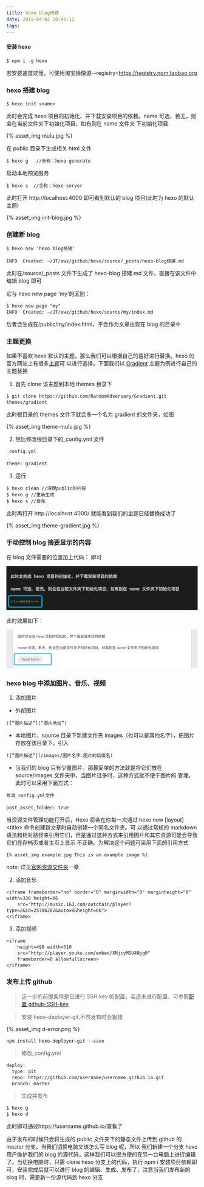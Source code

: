 ```yaml
---
title: hexo blog搭建
date: 2019-04-02 10:45:12
tags:
---
```


#### 安装 hexo

```
$ npm i -g hexo
```

若安装速度过慢，可使用淘宝镜像源--registry=https://registry.npm.taobao.org

### hexo 搭建 blog

```
$ hexo init <name>
```

此时会完成 hexo 项目的初始化、并下载安装项目的依赖。name 可选，若无，则会在当前文件夹下初始化项目，如有则在 name 文件夹
下初始化项目

<!--more-->

{% asset_img mulu.jpg %}

在 public 目录下生成相关 html 文件

```
$ hexo g   //全称：hexo generate
```

启动本地预览服务

```
$ hexo s  //全称：hexo server
```

此时打开 http://localhost:4000 即可看到默认的 blog 项目(此时为 hexo 的默认主题)

{% asset_img init-blog.jpg %}

### 创建新 blog

```
$ hexo new 'hexo blog搭建'

INFO  Created: ~/JT/xwx/github/hexo/source/_posts/hexo-blog搭建.md
```

此时在/source/\_posts 文件下生成了 hexo-blog 搭建.md 文件，直接在该文件中编辑 blog 即可

它与 hexo new page 'my'的区别：

```
$ hexo new page "my"
INFO  Created: ~/JT/xwx/github/hexo/source/my/index.md
```

后者会生成在/public/my/index.html，不会作为文章出现在 blog 的目录中

### 主题更换

如果不喜欢 hexo 默认的主题，那么我们可以根据自己的喜好进行替换。hexo 的官方网站上有很多[主题](https://hexo.io/themes/)可
以进行选择，下面我们以 [Gradient](https://github.com/RandomAdversary/Gradient) 主题为例进行自己的主题替换

1. 首先 clone 该主题到本地 themes 目录下

```
$ git clone https://github.com/RandomAdversary/Gradient.git themes/gradient
```

此时根目录的 themes 文件下就会多一个名为 gradient 的文件夹，如图

{% asset_img theme-mulu.jpg %}

2. 然后修改根目录下的\_config.yml 文件

```
_config.yml

theme: gradient
```

3. 运行

```
$ hexo clean //清理public的内容
$ hexo g //重新生成
$ hexo s //发布
```

此时再打开 http://localhost:4000/ 就能看到我们的主题已经替换成功了

{% asset_img theme-gradient.jpg %}

### 手动控制 blog 摘要显示的内容

在 blog 文件需要的位置加上代码： <!--more--> 即可

![](/images/more.png)

此时效果如下：

![](/images/more-result.png)

### hexo blog 中添加图片、音乐、视频

1. 添加图片

- 外部图片

```
![“图片描述”](“图片地址”)
```

- 本地图片，source 目录下新建文件夹 images（也可以是其他名字），把图片存放在该目录下，引入

```
![“图片描述”](/images/图片名字.图片的后缀名)
```

- 当我们的 blog 只有少量图片，那最简单的方法就是将它们放在 source/images 文件夹中，当图片过多时，这种方式就不便于图片的
  管理，此时可以采用下面方式：

```
修改_config.yml文件

post_asset_folder: true
```

当资源文件管理功能打开后，Hexo 将会在你每一次通过 hexo new [layout] <title\> 命令创建新文章时自动创建一个同名文件夹。可
以通过常规的 markdown 语法和相对路径来引用它们，但是通过这种方式来引用图片和其它资源可能会导致它们在存档页或者主页上显示
不正确。为解决这个问题可采用下面的引用方式

```
{% asset_img example.jpg This is an example image %}
```

note: 详见[官网资源文件夹](https://hexo.io/zh-cn/docs/asset-folders)一章

2. 添加音乐

```
<iframe frameborder="no" border="0" marginwidth="0" marginheight="0" width=330 height=86
	src="http://music.163.com/outchain/player?type=2&id=25706282&auto=0&height=66">
</iframe>
```

3. 添加视频

```
<iframe
	height=498 width=510
	src="http://player.youku.com/embed/XNjcyMDU4Njg0"
	frameborder=0 allowfullscreen>
</iframe>
```

### 发布上传 github

> 这一步的前提条件是已进行 SSH key 的配置，若还未进行配置，可参照[配置 github-SSH-key](../配置github-SSH-key)

> 安装 hexo-deployer-git,不然发布时会报错

{% asset_img d-error.png %}

```
npm install hexo-deployer-git --save
```

> 修改\_config.yml

```
deploy:
  type: git
  repo: https://github.com/username/username.github.io.git
  branch: master
```

> 生成并发布

```
$ hexo g
$ hexo d
```

此时即可通过https://username.github.io/查看了

由于发布的时候只会将生成的 public 文件夹下的静态文件上传到 github 的 master 分支，当我们切换电脑又该怎么写 blog 呢，所以
我们新建一个分支 hexo 用户维护我们的 blog 的源代码，这样我们可以很方便的在另一台电脑上进行编辑了。当切换电脑时，只需
clone hexo 分支上的代码，执行 npm i 安装项目依赖即可，安装完成后就可以进行 blog 的编辑、生成、发布了，注意当我们发布新的
blog 时，需更新一份源代码到 hexo 分支
